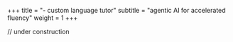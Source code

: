 +++
title = "- custom language tutor"
subtitle = "agentic AI for accelerated fluency"
weight = 1
+++

// under construction